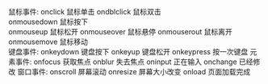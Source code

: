 鼠标事件:
onclick     鼠标单击
ondblclick  鼠标双击   
onmousedown 鼠标按下   
onmouseup   鼠标松开
onmouseover 鼠标悬停
onmouserout 鼠标离开    
onmousemove 鼠标移动    
键盘事件:
onkeydown   键盘按下
onkeyup     键盘松开
onkeypress  按一次键盘
元素事件:
onfocus     获取焦点
onblur      失去焦点
oninput     正在输入
onchange    已经修改
窗口事件:
onscroll    屏幕滚动
onresize    屏幕大小改变
onload      页面加载完成
